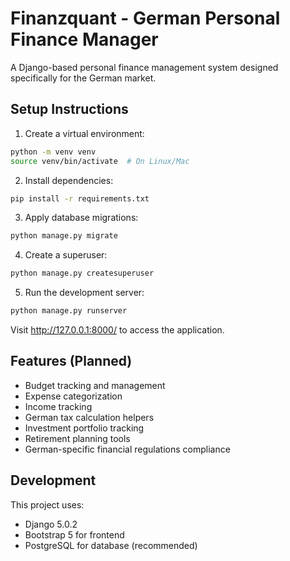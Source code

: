 # Finanzquant - German Personal Finance Manager

A Django-based personal finance management system designed specifically for the German market.

## Setup Instructions

1. Create a virtual environment:
```bash
python -m venv venv
source venv/bin/activate  # On Linux/Mac
```

2. Install dependencies:
```bash
pip install -r requirements.txt
```

3. Apply database migrations:
```bash
python manage.py migrate
```

4. Create a superuser:
```bash
python manage.py createsuperuser
```

5. Run the development server:
```bash
python manage.py runserver
```

Visit http://127.0.0.1:8000/ to access the application.

## Features (Planned)

- Budget tracking and management
- Expense categorization
- Income tracking
- German tax calculation helpers
- Investment portfolio tracking
- Retirement planning tools
- German-specific financial regulations compliance

## Development

This project uses:
- Django 5.0.2
- Bootstrap 5 for frontend
- PostgreSQL for database (recommended) 